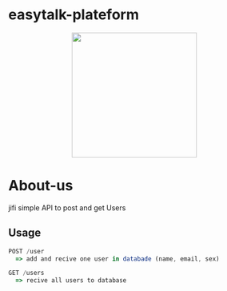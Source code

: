 # easytalk-plateform
<p align="center">
  <a href="https://github.com/mrnjifanda/easytalk-plateform">
    <img width="250" src="https://github.com/mrnjifanda/easytalk-plateform/blob/main/public/images/logo-home.png">
  </a>
</p>

# About-us
jifi simple API to post and get Users


## Usage

```jsx
POST /user
  => add and recive one user in databade (name, email, sex)
```

```jsx
GET /users
  => recive all users to database
```